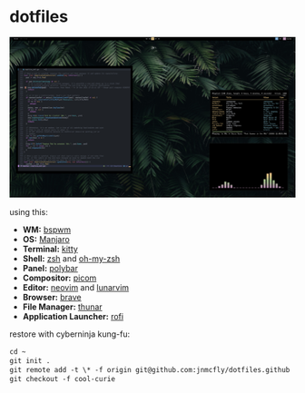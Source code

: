 # dotfiles

![pic](./dotfile.png)

using this:

   - **WM:** [bspwm](https://github.com/baskerville/bspwm)
   - **OS:** [Manjaro](https://manjaro.org/)
   - **Terminal:** [kitty](https://github.com/kovidgoyal/kitty)
   - **Shell:** [zsh](https://www.zsh.org/) and [oh-my-zsh](https://github.com/ohmyzsh/ohmyzsh)
   - **Panel:** [polybar](https://github.com/polybar/polybar/)
   - **Compositor:** [picom](https://github.com/yshui/picom)
   - **Editor:** [neovim](https://github.com/neovim/neovim/) and [lunarvim](https://github.com/LunarVim/LunarVim) 
   - **Browser:** [brave](https://brave.com/)
   - **File Manager:** [thunar](https://github.com/xfce-mirror/thunar)
   - **Application Launcher:** [rofi](https://github.com/davatorium/rofi)

restore with cyberninja kung-fu: 

```shell
cd ~
git init .
git remote add -t \* -f origin git@github.com:jnmcfly/dotfiles.github
git checkout -f cool-curie
```

